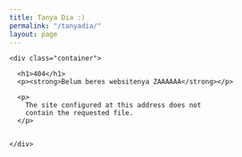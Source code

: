 ```yaml
---
title: Tanya Dia :)
permalink: "/tanyadia/"
layout: page
---
```



    <div class="container">

      <h1>404</h1>
      <p><strong>Belum beres websitenya ZAAAAAA</strong></p>

      <p>
        The site configured at this address does not
        contain the requested file.
      </p>

     
    </div>
